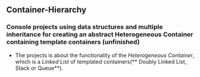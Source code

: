 ##  Container-Hierarchy
### Console projects using data structures and multiple inheritance for creating an abstract Heterogeneous Container containing template containers (unfinished) 

  * The projects is about the functionality of the *Heterogeneous Container*, which is a *Linked List* of templated 
  containers(** Doubly Linked List, Stack or Queue**).
  
